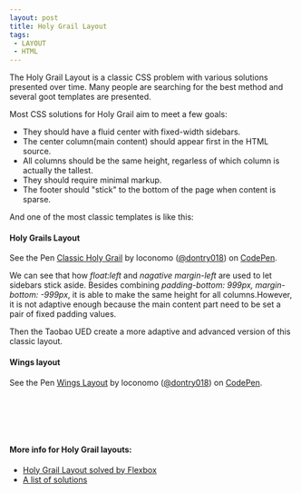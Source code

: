 ```yaml
---
layout: post
title: Holy Grail Layout
tags:
 - LAYOUT
 - HTML
---
```


The Holy Grail Layout is a classic CSS problem with various solutions presented over time. Many people are searching for the best method and several goot templates are presented.

Most CSS solutions for Holy Grail aim to meet a few goals:

 * They should have a fluid center with fixed-width sidebars.
 * The center column(main content) should appear first in the HTML source.
 * All columns should be the same height, regarless of which column is actually the tallest.
 * They should require minimal markup.
 * The footer should "stick"  to the bottom of the page when content is sparse.


And one of the most classic templates is like this:

#### Holy Grails Layout

<p data-height="268" data-theme-id="0" data-slug-hash="pJMRgB" data-default-tab="result" data-user="dontry018" class='codepen'>See the Pen <a href='http://codepen.io/dontry018/pen/pJMRgB/'>Classic Holy Grail</a> by loconomo (<a href='http://codepen.io/dontry018'>@dontry018</a>) on <a href='http://codepen.io'>CodePen</a>.</p>
<script async src="//assets.codepen.io/assets/embed/ei.js"></script>

We can see that how <em>float:left</em> and <em>nagative margin-left</em> are used to let sidebars stick aside. Besides combining <em>padding-bottom: 999px, margin-bottom: -999px</em>, it is able to make the same height for all columns.However, it is not adaptive enough because the main content part need to be set a pair of fixed padding values.

Then the Taobao UED create a more adaptive and advanced version of this classic layout.

#### Wings layout

<p data-height="268" data-theme-id="0" data-slug-hash="BNXQMJ" data-default-tab="result" data-user="dontry018" class='codepen'>See the Pen <a href='http://codepen.io/dontry018/pen/BNXQMJ/'>Wings Layout</a> by loconomo (<a href='http://codepen.io/dontry018'>@dontry018</a>) on <a href='http://codepen.io'>CodePen</a>.</p>
<script async src="//assets.codepen.io/assets/embed/ei.js"></script>

<br>
<br>
<br>
<br>


#### More info for Holy Grail layouts:

 *  [Holy Grail Layout solved by Flexbox](https://philipwalton.github.io/solved-by-flexbox/demos/holy-grail/)
 *  [A list of solutions](https://philipwalton.github.io/solved-by-flexbox/demos/holy-grail/)
